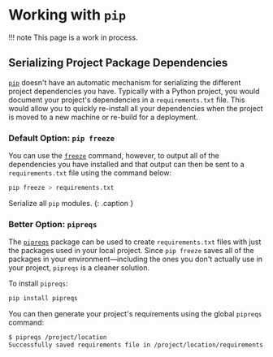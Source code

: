 # Working with `pip`

!!! note
    This page is a work in process.

## Serializing Project Package Dependencies

[`pip`][3] doesn't have an automatic mechanism for serializing the different project dependencies you have.  Typically with a Python project, you would document your project's dependencies in a `requirements.txt` file.  This would allow you to quickly re-install all your dependencies when the project is moved to a new machine or re-build for a deployment.


### Default Option: `pip freeze`

You can use the [`freeze`][1] command, however, to output all of the dependencies you have installed and that output can then be sent to a `requirements.txt` file using the command below:

```bash
pip freeze > requirements.txt
```

Serialize all `pip` modules.
{: .caption }

### Better Option: `pipreqs`

The [`pipreqs`][2] package can be used to create `requirements.txt` files with just the packages used in your local project.  Since `pip freeze` saves all of the packages in your environment—including the ones you don't actually use in your project, `pipreqs` is a cleaner solution.

To install `pipreqs`:

```bash
pip install pipreqs
```

You can then generate your project's requirements using the global `pipreqs` command:

```bash
$ pipreqs /project/location
Successfully saved requirements file in /project/location/requirements.txt
```

[1]: https://pip.pypa.io/en/stable/reference/pip_freeze/
[2]: https://pypi.org/project/pipreqs/
[3]: https://pip.pypa.io/en/stable/